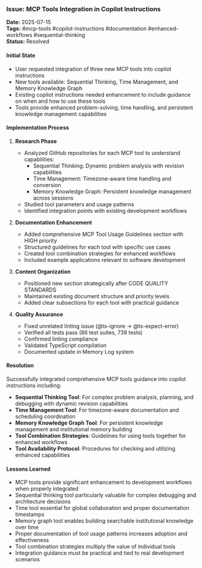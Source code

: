 ### Issue: MCP Tools Integration in Copilot Instructions
**Date:** 2025-07-15  
**Tags:** #mcp-tools #copilot-instructions #documentation #enhanced-workflows #sequential-thinking  
**Status:** Resolved

#### Initial State
- User requested integration of three new MCP tools into copilot instructions
- New tools available: Sequential Thinking, Time Management, and Memory Knowledge Graph
- Existing copilot instructions needed enhancement to include guidance on when and how to use these tools
- Tools provide enhanced problem-solving, time handling, and persistent knowledge management capabilities

#### Implementation Process
1. **Research Phase**
   - Analyzed GitHub repositories for each MCP tool to understand capabilities:
     - Sequential Thinking: Dynamic problem analysis with revision capabilities
     - Time Management: Timezone-aware time handling and conversion
     - Memory Knowledge Graph: Persistent knowledge management across sessions
   - Studied tool parameters and usage patterns
   - Identified integration points with existing development workflows

2. **Documentation Enhancement**
   - Added comprehensive MCP Tool Usage Guidelines section with HIGH priority
   - Structured guidelines for each tool with specific use cases
   - Created tool combination strategies for enhanced workflows
   - Included example applications relevant to software development

3. **Content Organization**
   - Positioned new section strategically after CODE QUALITY STANDARDS
   - Maintained existing document structure and priority levels
   - Added clear subsections for each tool with practical guidance

4. **Quality Assurance**
   - Fixed unrelated linting issue (@ts-ignore → @ts-expect-error)
   - Verified all tests pass (86 test suites, 739 tests)
   - Confirmed linting compliance
   - Validated TypeScript compilation
   - Documented update in Memory Log system

#### Resolution
Successfully integrated comprehensive MCP tools guidance into copilot instructions including:
- **Sequential Thinking Tool**: For complex problem analysis, planning, and debugging with dynamic revision capabilities
- **Time Management Tool**: For timezone-aware documentation and scheduling coordination  
- **Memory Knowledge Graph Tool**: For persistent knowledge management and institutional memory building
- **Tool Combination Strategies**: Guidelines for using tools together for enhanced workflows
- **Tool Availability Protocol**: Procedures for checking and utilizing enhanced capabilities

#### Lessons Learned
- MCP tools provide significant enhancement to development workflows when properly integrated
- Sequential thinking tool particularly valuable for complex debugging and architecture decisions
- Time tool essential for global collaboration and proper documentation timestamps
- Memory graph tool enables building searchable institutional knowledge over time
- Proper documentation of tool usage patterns increases adoption and effectiveness
- Tool combination strategies multiply the value of individual tools
- Integration guidance must be practical and tied to real development scenarios
